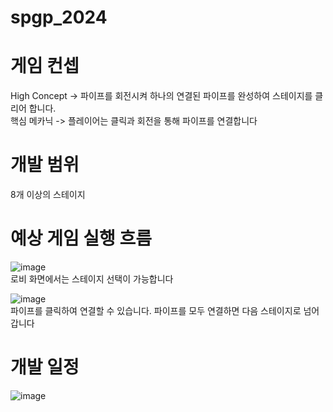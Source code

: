 # spgp_2024

# 게임 컨셉<br/>
High Concept -> 파이프를 회전시켜 하나의 연결된 파이프를 완성하여 스테이지를 클리어 합니다.<br/>
핵심 메카닉 -> 플레이어는 클릭과 회전을 통해 파이프를 연결합니다<br/>

# 개발 범위
8개 이상의 스테이지<br/>

# 예상 게임 실행 흐름<br/>
![image](https://github.com/ffasdd/spgp_2024/assets/96010665/d1a0b604-c679-4f84-bfff-41898bf77118)<br/>
로비 화면에서는 스테이지 선택이 가능합니다<br/>

![image](https://github.com/ffasdd/spgp_2024/assets/96010665/d6b4082e-2af4-4e1f-a632-c6f507512125)<br/>
파이프를 클릭하여 연결할 수 있습니다.
파이프를 모두 연결하면 다음 스테이지로 넘어갑니다<br/>

# 개발 일정<br/>
![image](https://github.com/ffasdd/spgp_2024/assets/96010665/cb2dbebb-2f47-4b68-bc52-defb131a78d3)<br/>
